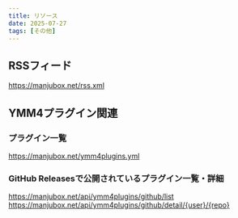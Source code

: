 ```yaml
---
title: リソース
date: 2025-07-27
tags: [その他]
---
```


## RSSフィード
https://manjubox.net/rss.xml

## YMM4プラグイン関連
### プラグイン一覧
https://manjubox.net/ymm4plugins.yml

### GitHub Releasesで公開されているプラグイン一覧・詳細
https://manjubox.net/api/ymm4plugins/github/list
https://manjubox.net/api/ymm4plugins/github/detail/{user}/{repo}